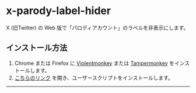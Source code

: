 # x-parody-label-hider

X (旧Twitter) の Web 版で「パロディアカウント」のラベルを非表示にします。

## インストール方法

1. Chrome または Firefox に [Violentmonkey](https://violentmonkey.github.io/) または [Tampermonkey](https://www.tampermonkey.net/) をインストールします。
2. [こちらのリンク](https://github.com/shapoco/x-parody-label-hider/raw/refs/heads/main/dist/x-parody-label-hider.js) を開き、ユーザースクリプトをインストールします。

----
